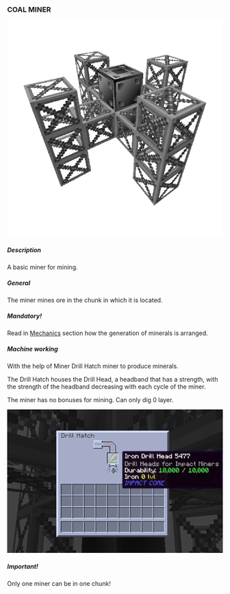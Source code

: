 ### COAL MINER

![LOGO](media/gregtech/COAL_MINER.png)

##### Description

A basic miner for mining.

##### General

The miner mines ore in the chunk in which it is located.

##### Mandatory!

Read in [Mechanics](#/mechanics#oregeneration) section how the generation of minerals is arranged.

##### Machine working

With the help of Miner Drill Hatch miner to produce minerals.

The Drill Hatch houses the Drill Head, a headband that has a strength, with the strength of the headband decreasing with each cycle of the miner.


The miner has no bonuses for mining. Can only dig 0 layer.

![SMALL](media/gregtech/miner_drill.png)

##### Important!

Only one miner can be in one chunk!

